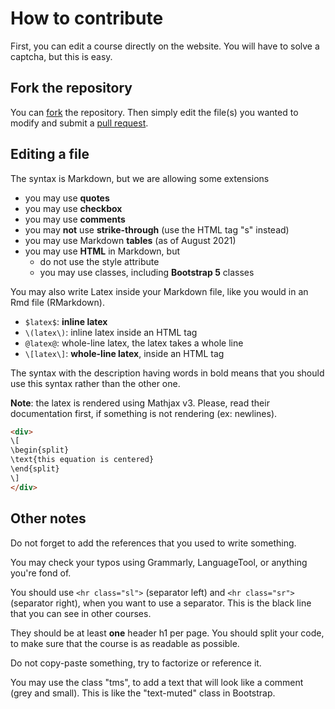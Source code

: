 # How to contribute

First, you can edit a course directly on the website. You will have to solve a captcha, but this is easy.

## Fork the repository

You can [fork](https://docs.github.com/en/get-started/quickstart/fork-a-repo#forking-a-repository) the repository. Then simply edit the file(s) you wanted to modify and submit a [pull request](https://docs.github.com/en/github/collaborating-with-pull-requests/proposing-changes-to-your-work-with-pull-requests/creating-a-pull-request-from-a-fork).

## Editing a file

The syntax is Markdown, but we are allowing some extensions

* you may use **quotes**
* you may use **checkbox**
* you may use **comments**
* you may **not** use **strike-through** (use the HTML tag "s" instead)
* you may use Markdown **tables** (as of August 2021)
* you may use **HTML** in Markdown, but
  * do not use the style attribute
  * you may use classes, including **Bootstrap 5** classes

You may also write Latex inside your Markdown file, like you would in an Rmd file (RMarkdown).

* ``$latex$``: **inline latex**
* ``\(latex\)``: inline latex inside an HTML tag
* ``@latex@``: whole-line latex, the latex takes a whole line
* ``\[latex\]``: **whole-line latex**, inside an HTML tag

The syntax with the description having words in bold means that you should use this syntax rather than the other one.

**Note**: the latex is rendered using Mathjax v3. Please, read their documentation first, if something is not rendering (ex: newlines).

```html
<div>
\[
\begin{split}
\text{this equation is centered}
\end{split}
\]
</div>
```

## Other notes

Do not forget to add the references that you used to write something.

You may check your typos using Grammarly, LanguageTool, or anything you're fond of.

You should use ``<hr class="sl">`` (separator left) and ``<hr class="sr">`` (separator right), when you want to use a separator. This is the black line that you can see in other courses.

They should be at least **one** header h1 per page. You should split your code, to make sure that the course is as readable as possible.

Do not copy-paste something, try to factorize or reference it.

You may use the class "tms", to add a text that will look like a comment (grey and small). This is like the "text-muted" class in Bootstrap.
